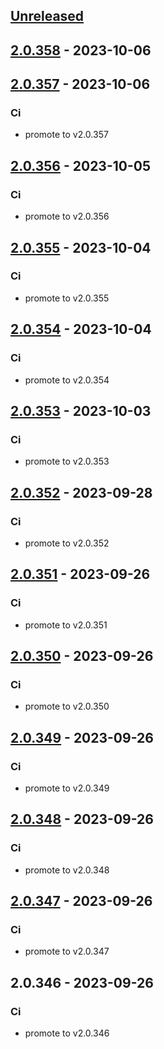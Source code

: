 <a name="unreleased"></a>
## [Unreleased]


<a name="2.0.358"></a>
## [2.0.358] - 2023-10-06

<a name="2.0.357"></a>
## [2.0.357] - 2023-10-06
### Ci
- promote to v2.0.357


<a name="2.0.356"></a>
## [2.0.356] - 2023-10-05
### Ci
- promote to v2.0.356


<a name="2.0.355"></a>
## [2.0.355] - 2023-10-04
### Ci
- promote to v2.0.355


<a name="2.0.354"></a>
## [2.0.354] - 2023-10-04
### Ci
- promote to v2.0.354


<a name="2.0.353"></a>
## [2.0.353] - 2023-10-03
### Ci
- promote to v2.0.353


<a name="2.0.352"></a>
## [2.0.352] - 2023-09-28
### Ci
- promote to v2.0.352


<a name="2.0.351"></a>
## [2.0.351] - 2023-09-26
### Ci
- promote to v2.0.351


<a name="2.0.350"></a>
## [2.0.350] - 2023-09-26
### Ci
- promote to v2.0.350


<a name="2.0.349"></a>
## [2.0.349] - 2023-09-26
### Ci
- promote to v2.0.349


<a name="2.0.348"></a>
## [2.0.348] - 2023-09-26
### Ci
- promote to v2.0.348


<a name="2.0.347"></a>
## [2.0.347] - 2023-09-26
### Ci
- promote to v2.0.347


<a name="2.0.346"></a>
## 2.0.346 - 2023-09-26
### Ci
- promote to v2.0.346


[Unreleased]: https://gitlab.industrysoftware.automation.siemens.com/caas-ops/fleet/aws-usea1-qa-qa/compare/2.0.358...HEAD
[2.0.358]: https://gitlab.industrysoftware.automation.siemens.com/caas-ops/fleet/aws-usea1-qa-qa/compare/2.0.357...2.0.358
[2.0.357]: https://gitlab.industrysoftware.automation.siemens.com/caas-ops/fleet/aws-usea1-qa-qa/compare/2.0.356...2.0.357
[2.0.356]: https://gitlab.industrysoftware.automation.siemens.com/caas-ops/fleet/aws-usea1-qa-qa/compare/2.0.355...2.0.356
[2.0.355]: https://gitlab.industrysoftware.automation.siemens.com/caas-ops/fleet/aws-usea1-qa-qa/compare/2.0.354...2.0.355
[2.0.354]: https://gitlab.industrysoftware.automation.siemens.com/caas-ops/fleet/aws-usea1-qa-qa/compare/2.0.353...2.0.354
[2.0.353]: https://gitlab.industrysoftware.automation.siemens.com/caas-ops/fleet/aws-usea1-qa-qa/compare/2.0.352...2.0.353
[2.0.352]: https://gitlab.industrysoftware.automation.siemens.com/caas-ops/fleet/aws-usea1-qa-qa/compare/2.0.351...2.0.352
[2.0.351]: https://gitlab.industrysoftware.automation.siemens.com/caas-ops/fleet/aws-usea1-qa-qa/compare/2.0.350...2.0.351
[2.0.350]: https://gitlab.industrysoftware.automation.siemens.com/caas-ops/fleet/aws-usea1-qa-qa/compare/2.0.349...2.0.350
[2.0.349]: https://gitlab.industrysoftware.automation.siemens.com/caas-ops/fleet/aws-usea1-qa-qa/compare/2.0.348...2.0.349
[2.0.348]: https://gitlab.industrysoftware.automation.siemens.com/caas-ops/fleet/aws-usea1-qa-qa/compare/2.0.347...2.0.348
[2.0.347]: https://gitlab.industrysoftware.automation.siemens.com/caas-ops/fleet/aws-usea1-qa-qa/compare/2.0.346...2.0.347
